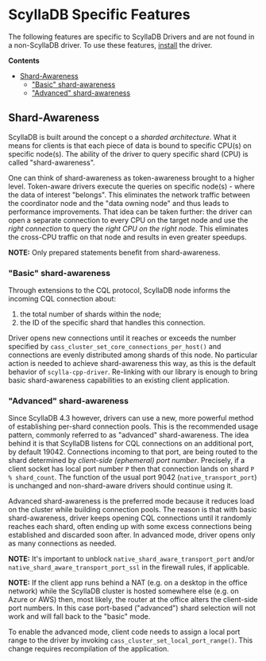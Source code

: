 # ScyllaDB Specific Features

The following features are specific to ScyllaDB Drivers and are not found in a non-ScyllaDB driver. To use these features, [install](http://cpp-driver.docs.scylladb.com/master/topics/installation/index.html) the driver.

**Contents**
  * [Shard-Awareness](#shard-awareness)
    * ["Basic" shard-awareness](#basic-shard-awareness)
    * ["Advanced" shard-awareness](#advanced-shard-awareness)

## Shard-Awareness

ScyllaDB is built around the concept o a *sharded architecture*. What it means for
clients is that each piece of data is bound to specific CPU(s) on specific
node(s). The ability of the driver to query specific shard (CPU) is called
"shard-awareness".

One can think of shard-awareness as token-awareness brought to a higher level.
Token-aware drivers execute the queries on specific node(s) - where the data
of interest "belongs". This eliminates the network traffic between the
coordinator node and the "data owning node" and thus leads to performance
improvements. That idea can be taken further: the driver can open a separate
connection to every CPU on the target node and use the *right connection* to
query the *right CPU on the right node*. This eliminates the cross-CPU traffic
on that node and results in even greater speedups.

**NOTE:** Only prepared statements benefit from shard-awareness.

### "Basic" shard-awareness

Through extensions to the CQL protocol, ScyllaDB node informs the incoming CQL
connection about:

1. the total number of shards within the node;
2. the ID of the specific shard that handles this connection.

Driver opens new connections until it reaches or exceeds the number specified
by `cass_cluster_set_core_connections_per_host()` and connections are evenly
distributed among shards of this node. No particular action is needed to
achieve shard-awareness this way, as this is the default behavior
of `scylla-cpp-driver`. Re-linking with our library is enough to bring basic
shard-awareness capabilities to an existing client application.

### "Advanced" shard-awareness

Since ScyllaDB 4.3 however, drivers can use a new, more powerful method of
establishing per-shard connection pools. This is the recommended usage pattern,
commonly referred to as "advanced" shard-awareness. The idea behind it is that
ScyllaDB listens for CQL connections on an additional port, by default 19042.
Connections incoming to that port, are being routed to the shard determined by
*client-side (ephemeral) port number*. Precisely, if a client socket has local
port number `P` then that connection lands on shard `P % shard_count`. The
function of the usual port 9042 (`native_transport_port`) is unchanged and
non-shard-aware drivers should continue using it.

Advanced shard-awareness is the preferred mode because it reduces load on
the cluster while building connection pools. The reason is that with basic
shard-awareness, driver keeps opening CQL connections until it randomly reaches
each shard, often ending up with some excess connections being established and
discarded soon after. In advanced mode, driver opens only as many connections
as needed.

**NOTE:** It's important to unblock `native_shard_aware_transport_port` and/or
`native_shard_aware_transport_port_ssl` in the firewall rules, if applicable.

**NOTE:** If the client app runs behind a NAT (e.g. on a desktop in the office
network) while the ScyllaDB cluster is hosted somewhere else (e.g. on Azure or
AWS) then, most likely, the router at the office alters the client-side port
numbers. In this case port-based ("advanced") shard selection will not work and
will fall back to the "basic" mode.

To enable the advanced mode, client code needs to assign a local port range to
the driver by invoking `cass_cluster_set_local_port_range()`. This change
requires recompilation of the application.
